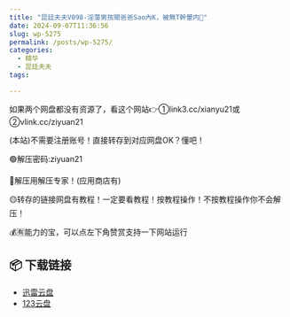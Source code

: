 ```yaml
---
title: "昆廷夫夫V098-淫蕩男孩聞爸爸Sao內K，被無T幹暈内🐍"
date: 2024-09-07T11:36:56
slug: wp-5275
permalink: /posts/wp-5275/
categories:
  - 精华
  - 昆廷夫夫
tags:

---
```


如果两个网盘都没有资源了，看这个网站👉①link3.cc/xianyu21或②vlink.cc/ziyuan21

(本站)不需要注册账号！直接转存到对应网盘OK？懂吧！

🟢解压密码:ziyuan21

🔵解压用解压专家！(应用商店有)

🟡转存的链接网盘有教程！一定要看教程！按教程操作！不按教程操作你不会解压！

💰🈶能力的宝，可以点左下角赞赏支持一下网站运行

## 📦 下载链接
- [迅雷云盘](https://blziyuan21.com/pay-download/5275?key=dea9b819c1&down_id=0)
- [123云盘](https://blziyuan21.com/pay-download/5275?key=dea9b819c1&down_id=1)

